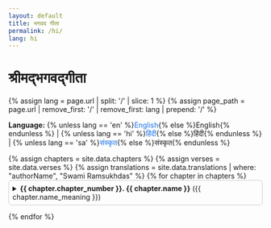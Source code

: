 ```yaml
---
layout: default
title: भगवद गीता
permalink: /hi/
lang: hi
---
```


<h1>श्रीमद्भगवद्गीता</h1>

<!-- Language switch -->

{% assign lang = page.url | split: '/' | slice: 1 %} {% assign page_path =
page.url | remove_first: '/' | remove_first: lang | prepend: '/' %}

<p>
  <strong>Language:</strong> {% unless lang == 'en' %}<a href="/en">English</a
  >{% else %}English{% endunless %} | {% unless lang == 'hi' %}<a href="/hi"
    >हिंदी</a
  >{% else %}हिंदी{% endunless %} | {% unless lang == 'sa' %}<a href="/sa"
    >संस्कृत</a
  >{% else %}संस्कृत{% endunless %}
</p>

<!-- Chapters -->

<div class="chapters-list">
  {% assign chapters = site.data.chapters %} {% assign verses = site.data.verses
  %} {% assign translations = site.data.translations | where: "authorName",
  "Swami Ramsukhdas" %} {% for chapter in chapters %}
  <details class="chapter-dropdown">
    <summary>
      <strong>{{ chapter.chapter_number }}. {{ chapter.name }}</strong>
      ({{ chapter.name_meaning }})
    </summary>
    <div class="chapter-summary">
      <p>{{ chapter.chapter_summary_hindi }}</p>
    </div>

    <ul class="verses-list">
      {% for verse in verses %} {% if verse.chapter_id == chapter.id %} {%
      assign trans = translations | where: "verse_id", verse.id | first %} {% if
      trans %}
      <li>
        Verse {{ verse.verse_number }}: {{ trans.description }}

      </li>
      {% endif %} {% endif %} {% endfor %}
    </ul>

  </details>
  {% endfor %}
</div>

<style>
  .chapter-dropdown {
    margin-bottom: 1em;
    border: 1px solid #ccc;
    padding: 0.5em;
    border-radius: 6px;
  }

  .chapter-summary {
    margin-top: 0.5em;
    font-style: italic;
    color: #555;
  }

  .verses-list {
    margin-top: 1em;
    padding-left: 1em;
  }

  .verses-list li {
    margin-bottom: 0.4em;
  }

  a {
    text-decoration: none;
    color: #1a73e8;
  }

  a:hover {
    text-decoration: underline;
  }
</style>
